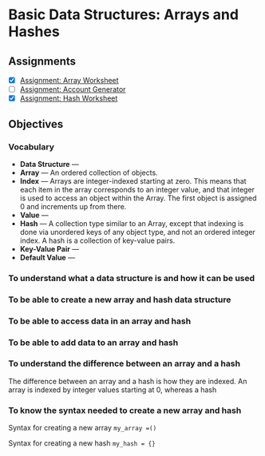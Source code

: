 # Basic Data Structures: Arrays and Hashes

## Assignments
- [X] [Assignment: Array Worksheet](assignments/array-worksheet.md)
- [ ] [Assignment: Account Generator](assignments/account-generator.md)
- [X] [Assignment: Hash Worksheet](assignments/hash-worksheet.md)

## Objectives
### Vocabulary 
  + **Data Structure** —
  + **Array** — An ordered collection of objects.
  + **Index** — Arrays are integer-indexed starting at zero. This means that each item in the array corresponds to an integer value, and that integer is used to access an object within the Array. The first object is assigned 0 and increments up from there.
  + **Value** —
  + **Hash** — A collection type similar to an Array, except that indexing is done via unordered keys of any object type, and not an ordered integer index. A hash is a collection of key-value pairs.
  + **Key-Value Pair** —
  + **Default Value** —

### To understand what a data structure is and how it can be used

### To be able to create a new array and hash data structure

### To be able to access data in an array and hash

### To be able to add data to an array and hash

### To understand the difference between an array and a hash
The difference between an array and a hash is how they are indexed. An array is indexed by integer values starting at 0, whereas a hash 

### To know the syntax needed to create a new array and hash
Syntax for creating a new array
`my_array =()`

Syntax for creating a new hash
`my_hash = {}`

